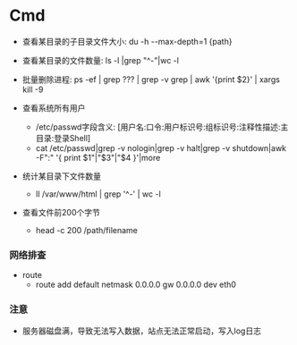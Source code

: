 # Cmd
- 查看某目录的子目录文件大小: du -h --max-depth=1 {path}
- 查看某目录的文件数量: ls -l |grep "^-"|wc -l

- 批量删除进程: ps -ef | grep ??? | grep -v grep |  awk '{print $2}' | xargs kill -9
- 查看系统所有用户
    - /etc/passwd字段含义: [用户名:口令:用户标识号:组标识号:注释性描述:主目录:登录Shell]
    - cat /etc/passwd|grep -v nologin|grep -v halt|grep -v shutdown|awk -F":" '{ print $1"|"$3"|"$4 }'|more
- 统计某目录下文件数量 
    - ll /var/www/html | grep '^-' | wc -l
- 查看文件前200个字节
    - head -c 200 /path/filename

### 网络排查
- route
    - route add default netmask 0.0.0.0 gw 0.0.0.0 dev eth0

### 注意
- 服务器磁盘满，导致无法写入数据，站点无法正常启动，写入log日志

